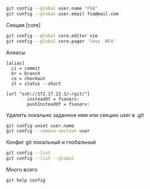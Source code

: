 ```bash
git config --global user.name "FSA"
git config --global user.email fsa@mail.com
```
Секция [core]
```bash
git config --global core.editor vim
git config --global core.pager 'less -RFX'
```
Алиасы
```
[alias]
  ci = commit
  br = branch
  co = checkout
  st = status --short
```

```
[url "ssh://172.17.22.3/~/git/"]
        insteadOf = fsaserv:
        pushInsteadOf = fsaserv:
```
Удалить локально заданное имя или секцию user в .git
```bash
git config unset user.name
git config --remove-section user
```
Конфиг git локальный и глобальный
```bash
git config --list
git config --list --global
```
Много всего
```bash
git help config
```

